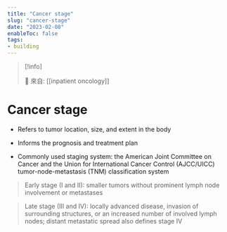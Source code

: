 ```yaml
---
title: "Cancer stage"
slug: "cancer-stage"
date: "2023-02-08"
enableToc: false
tags:
- building
---
```


> [!info]
>
> 🌱 來自: [[inpatient oncology]]

# Cancer stage

* Refers to tumor location, size, and extent in the body

* Informs the prognosis and treatment plan

* Commonly used staging system: the American Joint Committee on Cancer and the Union for International Cancer Control (AJCC/UICC) tumor-node-metastasis (TNM) classification system

> Early stage (I and II): smaller tumors without prominent lymph node involvement or metastases

> Late stage (III and IV): locally advanced disease, invasion of surrounding structures, or an increased number of involved lymph nodes; distant metastatic spread also defines stage IV

